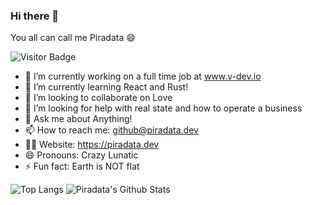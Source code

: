 ### Hi there 👋
You all can call me Piradata 😄

![Visitor Badge](https://visitor-badge.laobi.icu/badge?page_id=piradata.piradata)

- 🔭 I’m currently working on a full time job at www.v-dev.io
- 🌱 I’m currently learning React and Rust!
- 👯 I’m looking to collaborate on Love
- 🤔 I’m looking for help with real state and how to operate a business
- 💬 Ask me about Anything!
- 📫 How to reach me: github@piradata.dev
- 👨‍💻 Website: https://piradata.dev
- 😄 Pronouns: Crazy Lunatic
- ⚡ Fun fact: Earth is NOT flat

![Top Langs](https://github-readme-stats.vercel.app/api/top-langs/?username=piradata&hide=TeX&layout=compact)
![Piradata's Github Stats](https://github-readme-stats.vercel.app/api?username=piradata&count_private=true&show_icons=true&include_all_commits=true)

